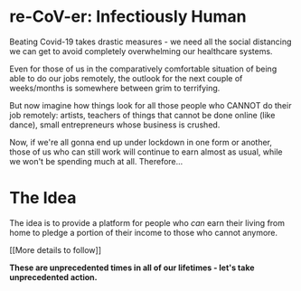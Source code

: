re-CoV-er: Infectiously Human
=============================

Beating Covid-19 takes drastic measures - we need all the social distancing we
can get to avoid completely overwhelming our healthcare systems.

Even for those of us in the comparatively comfortable situation of being able
to do our jobs remotely, the outlook for the next couple of weeks/months is
somewhere between grim to terrifying.

But now imagine how things look for all those people who CANNOT do their job
remotely: artists, teachers of things that cannot be done online (like dance),
small entrepreneurs whose business is crushed.

Now, if we're all gonna end up under lockdown in one form or another, those of
us who can still work will continue to earn almost as usual, while we won't be
spending much at all. Therefore...

The Idea
========

The idea is to provide a platform for people who *can* earn their living from
home to pledge a portion of their income to those who cannot anymore.

[[More details to follow]]

**These are unprecedented times in all of our lifetimes - let's take
unprecedented action.**
